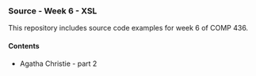 ### Source - Week 6 - XSL

This repository includes source code examples for week 6 of COMP 436.

#### Contents
* Agatha Christie - part 2
